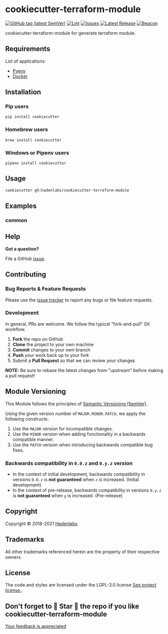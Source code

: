 <!--


  ** DO NOT EDIT THIS FILE
  **
  ** 1) Make all changes to `README.yaml`
  ** 2) Run`make readme` to rebuild this file.
  **
  ** (We maintain HUNDREDS of open source projects. This is how we maintain our sanity.)
  **


  -->

# cookiecutter-terraform-module

[![GitHub tag (latest SemVer)](https://img.shields.io/github/v/tag/hadenlabs/cookiecutter-terraform-module.svg?label=latest&sort=semver)](https://github.com/hadenlabs/cookiecutter-terraform-module/releases) [![Lint](https://github.com/hadenlabs/cookiecutter-terraform-module/actions/workflows/lint.yml/badge.svg?branch=develop)](https://github.com/hadenlabs/cookiecutter-terraform-module/actions) [![Issues](https://img.shields.io/github/issues/hadenlabs/cookiecutter-terraform-module.svg)](https://github.com/hadenlabs/cookiecutter-terraform-module/issues) [![Latest Release](https://img.shields.io/github/release/hadenlabs/cookiecutter-terraform-module.svg)](https://github.com/hadenlabs/cookiecutter-terraform-module/releases) [![Beacon](https://ga-beacon.appspot.com/G-MZEK48EGE8/cookiecutter-terraform-module/readme)](https://github.com/hadenlabs/cookiecutter-terraform-module)

cookiecutter-terraform-module for generate terraform module.

## Requirements

List of applications:

- [Pyenv](https://github.com/pyenv/pyenv)
- [Docker](https://www.docker.com/)

## Installation

### Pip users

```{.bash}
pip install cookiecutter
```

### Homebrew users

```{.bash}
brew install cookiecutter
```

### Windows or Pipenv users

```{.bash}
pipenv install cookiecutter
```

## Usage

```bash
cookiecutter gh:hadenlabs/cookiecutter-terraform-module
```

## Examples

### common

## Help

**Got a question?**

File a GitHub [issue](https://github.com/hadenlabs/cookiecutter-terraform-module/issues).

## Contributing

### Bug Reports & Feature Requests

Please use the [issue tracker](https://github.com/hadenlabs/cookiecutter-terraform-module/issues) to report any bugs or file feature requests.

### Development

In general, PRs are welcome. We follow the typical "fork-and-pull" Git workflow.

1.  **Fork** the repo on GitHub
2.  **Clone** the project to your own machine
3.  **Commit** changes to your own branch
4.  **Push** your work back up to your fork
5.  Submit a **Pull Request** so that we can review your changes

**NOTE:** Be sure to rebase the latest changes from "upstream" before making a pull request!

## Module Versioning

This Module follows the principles of [Semantic Versioning (SemVer)](https://semver.org/).

Using the given version number of `MAJOR.MINOR.PATCH`, we apply the following constructs:

1. Use the `MAJOR` version for incompatible changes.
1. Use the `MINOR` version when adding functionality in a backwards compatible manner.
1. Use the `PATCH` version when introducing backwards compatible bug fixes.

### Backwards compatibility in `0.0.z` and `0.y.z` version

- In the context of initial development, backwards compatibility in versions `0.0.z` is **not guaranteed** when `z` is increased. (Initial development)
- In the context of pre-release, backwards compatibility in versions `0.y.z` is **not guaranteed** when `y` is increased. (Pre-release)

## Copyright

Copyright © 2018-2021 [Hadenlabs](https://hadenlabs.com)

## Trademarks

All other trademarks referenced herein are the property of their respective owners.

## License

The code and styles are licensed under the LGPL-3.0 license [See project license.](LICENSE).

## Don't forget to 🌟 Star 🌟 the repo if you like cookiecutter-terraform-module

[Your feedback is appreciated](https://github.com/hadenlabs/cookiecutter-terraform-module/issues)
